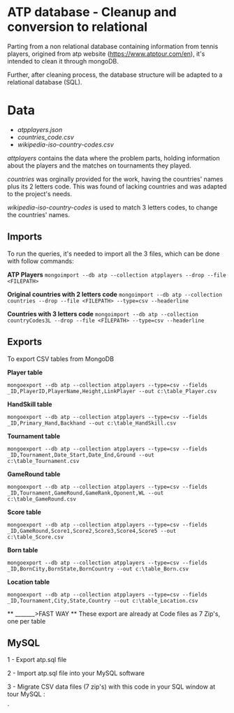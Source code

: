 # ATP database - Cleanup and conversion to relational

Parting from a non relational database containing information from tennis players, origined from atp website (https://www.atptour.com/en), it's intended to clean it through mongoDB.

Further, after cleaning process, the database structure will be adapted to a relational database (SQL). 


# Data

- _atpplayers.json_
- _countries_code.csv_
- _wikipedia-iso-country-codes.csv_


_attplayers_ contains the data where the problem parts, holding information about the players and the matches on tournaments they played.

_countries_ was orginally provided for the work, having the countries' names plus its 2 letters code. This was found of lacking countries and was adapted to the project's needs.

_wikipedia-iso-country-codes_ is used to match 3 letters codes, to change the countries' names.


## Imports

To run the queries, it's needed to import all the 3 files, which can be done with follow commands:

**ATP Players**
`mongoimport --db atp --collection atpplayers --drop --file <FILEPATH>`

**Original countries with 2 letters code**
`mongoimport --db atp --collection countries --drop --file <FILEPATH> --type=csv --headerline`

**Countries with 3 letters code**
`mongoimport --db atp --collection countryCodes3L --drop --file <FILEPATH> --type=csv --headerline`

## Exports
To export CSV tables from MongoDB

**Player table**

`mongoexport --db atp --collection atpplayers --type=csv --fields _ID,PlayerID,PlayerName,Height,LinkPlayer --out c:\table_Player.csv`

**HandSkill table**

`mongoexport --db atp --collection atpplayers --type=csv --fields _ID,Primary_Hand,Backhand --out c:\table_HandSkill.csv`

**Tournament table**

`mongoexport --db atp --collection atpplayers --type=csv --fields _ID,Tournament,Date_Start,Date_End,Ground --out c:\table_Tournament.csv`

**GameRound table**

`mongoexport --db atp --collection atpplayers --type=csv --fields _ID,Tournament,GameRound,GameRank,Oponent,WL --out c:\table_GameRound.csv`

**Score table**

`mongoexport --db atp --collection atpplayers --type=csv --fields _ID,GameRound,Score1,Score2,Score3,Score4,Score5 --out c:\table_Score.csv`

**Born table**

`mongoexport --db atp --collection atpplayers --type=csv --fields _ID,BornCity,BornState,BornCountry --out c:\table_Born.csv`

**Location table**

`mongoexport --db atp --collection atpplayers --type=csv --fields _ID,Tournament,City,State,Country --out c:\table_Location.csv`

** _______>FAST WAY **
These export are already at Code files as 7 Zip's, one per table


## MySQL
1 - Export atp.sql file 

2 - Import atp.sql file into your MySQL software

3 - Migrate CSV data files (7 zip's) with this code in your SQL window at tour MySQL :

`


